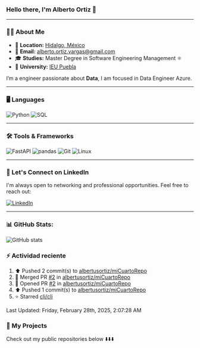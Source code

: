 

### **Hello there, I'm Alberto Ortiz 👋**

---

### 🧑‍💻 **About Me**

- 📍 **Location:** <a href="https://maps.app.goo.gl/cBXAzbS3ZV1pNnTt5" target="_blank">Hidalgo, México</a>
- 📧 **Email:** [alberto.ortiz.vargas@gmail.com](mailto:alberto.ortiz.vargas@gmail.com)
- 🎓 **Studies:** Master Degree in Software Engineering Management ⚛️
- 🏫 **University:** [IEU Puebla](https://ieu.edu.mx/) 



I’m a engineer passionate about **Data**, I am focused in Data Engineer Azure.

---

### 🖥️ **Languages**
![Python](https://img.shields.io/badge/Python-3776AB?style=for-the-badge&logo=python&logoColor=white)
![SQL](https://img.shields.io/badge/SQL-316192?style=for-the-badge&logo=postgresql&logoColor=white)

---

### 🛠️ **Tools & Frameworks**
![FastAPI](https://img.shields.io/badge/FastAPI-009688?style=for-the-badge&logo=fastapi&logoColor=white)
![pandas](https://img.shields.io/badge/pandas-150458?style=for-the-badge&logo=pandas&logoColor=white)
![Git](https://img.shields.io/badge/Git-F05032?style=for-the-badge&logo=git&logoColor=white)
![Linux](https://img.shields.io/badge/Linux-FCC624?style=for-the-badge&logo=linux&logoColor=black)

---

### 📇 Let's Connect on LinkedIn

I'm always open to networking and professional opportunities. Feel free to reach out:

[![LinkedIn](https://img.shields.io/badge/LinkedIn-0077B5?style=for-the-badge&logo=linkedin&logoColor=white)](https://www.linkedin.com/in/albertusortiz/)

---

### 📊 GitHub Stats:

![GitHub stats](https://readme-stats-git-dependabot-npmandyarne-eddee2-jsncars-projects.vercel.app/api?username=albertusortiz&show_icons=true&hide_rank=true&custom_title=JsNcAr&theme=radical)

### :zap: Actividad reciente
<!--RECENT_ACTIVITY:start-->
1. ⬆️ Pushed 2 commit(s) to [albertusortiz/miCuartoRepo](https://github.com/albertusortiz/miCuartoRepo)<br>
2. 🎉 Merged PR [#2](https://github.com/albertusortiz/miCuartoRepo/pull/2) in [albertusortiz/miCuartoRepo](https://github.com/albertusortiz/miCuartoRepo)<br>
3. 💪 Opened PR [#2](https://github.com/albertusortiz/miCuartoRepo/pull/2) in [albertusortiz/miCuartoRepo](https://github.com/albertusortiz/miCuartoRepo)<br>
4. ⬆️ Pushed 1 commit(s) to [albertusortiz/miCuartoRepo](https://github.com/albertusortiz/miCuartoRepo)<br>
5. ⭐ Starred [cli/cli](https://github.com/cli/cli)<br>
<!--RECENT_ACTIVITY:end-->
<!--RECENT_ACTIVITY:last_update-->
Last Updated: Friday, February 28th, 2025, 2:07:28 AM
<!--RECENT_ACTIVITY:last_update_end-->


### 📂 My Projects

Check out my public repositories below ⬇️⬇️⬇️
